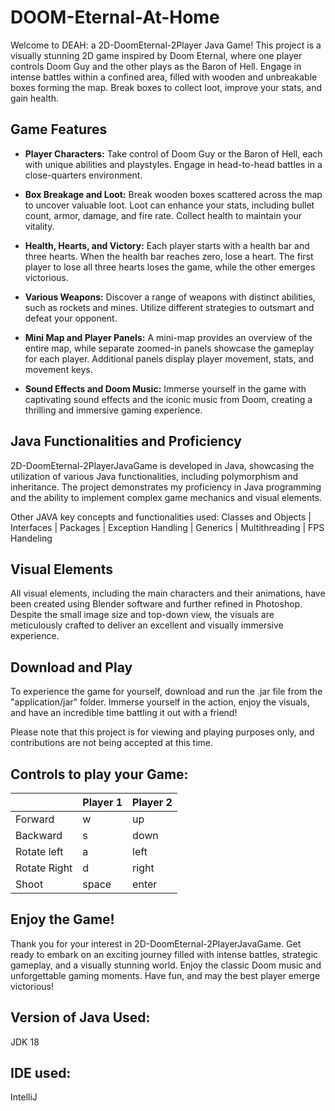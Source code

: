 # DOOM-Eternal-At-Home

Welcome to DEAH: a 2D-DoomEternal-2Player Java Game! This project is a visually stunning 2D game inspired by Doom Eternal, where one player controls Doom Guy and the other plays as the Baron of Hell. Engage in intense battles within a confined area, filled with wooden and unbreakable boxes forming the map. Break boxes to collect loot, improve your stats, and gain health.

## Game Features

- **Player Characters:** Take control of Doom Guy or the Baron of Hell, each with unique abilities and playstyles. Engage in head-to-head battles in a close-quarters environment.

- **Box Breakage and Loot:** Break wooden boxes scattered across the map to uncover valuable loot. Loot can enhance your stats, including bullet count, armor, damage, and fire rate. Collect health to maintain your vitality.

- **Health, Hearts, and Victory:** Each player starts with a health bar and three hearts. When the health bar reaches zero, lose a heart. The first player to lose all three hearts loses the game, while the other emerges victorious.

- **Various Weapons:** Discover a range of weapons with distinct abilities, such as rockets and mines. Utilize different strategies to outsmart and defeat your opponent.

- **Mini Map and Player Panels:** A mini-map provides an overview of the entire map, while separate zoomed-in panels showcase the gameplay for each player. Additional panels display player movement, stats, and movement keys.

- **Sound Effects and Doom Music:** Immerse yourself in the game with captivating sound effects and the iconic music from Doom, creating a thrilling and immersive gaming experience.

## Java Functionalities and Proficiency

2D-DoomEternal-2PlayerJavaGame is developed in Java, showcasing the utilization of various Java functionalities, including polymorphism and inheritance. The project demonstrates my proficiency in Java programming and the ability to implement complex game mechanics and visual elements.

Other JAVA key concepts and functionalities used:
Classes and Objects | Interfaces | Packages | Exception Handling | Generics | Multithreading | FPS Handeling

## Visual Elements

All visual elements, including the main characters and their animations, have been created using Blender software and further refined in Photoshop. Despite the small image size and top-down view, the visuals are meticulously crafted to deliver an excellent and visually immersive experience.

## Download and Play

To experience the game for yourself, download and run the .jar file from the "application/jar" folder. Immerse yourself in the action, enjoy the visuals, and have an incredible time battling it out with a friend!

Please note that this project is for viewing and playing purposes only, and contributions are not being accepted at this time.

## Controls to play your Game:

|               | Player 1 | Player 2 |
|---------------|----------|----------|
|  Forward      | w        | up       |
|  Backward     | s        | down     |
|  Rotate left  | a        | left     |
|  Rotate Right | d        | right    |
|  Shoot        | space    | enter    |

## Enjoy the Game!

Thank you for your interest in 2D-DoomEternal-2PlayerJavaGame. Get ready to embark on an exciting journey filled with intense battles, strategic gameplay, and a visually stunning world. Enjoy the classic Doom music and unforgettable gaming moments. Have fun, and may the best player emerge victorious!

## Version of Java Used: 
JDK 18

## IDE used: 
IntelliJ  
